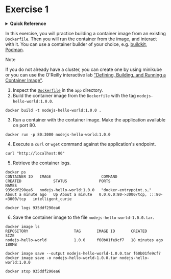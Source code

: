# Exercise 1

<details>
<summary><b>Quick Reference</b></summary>
<p>

* Namespace: N/A<br>
* Documentation: [Containerize an application](https://docs.docker.com/get-started/02_our_app/)

</p>
</details>

In this exercise, you will practice building a container image from an existing `Dockerfile`. Then you will run the container from the image, and interact with it. You can use a container builder of your choice, e.g. [buildkit](https://github.com/moby/buildkit), [Podman](https://podman.io/).

> [!NOTE]
> If you do not already have a cluster, you can create one by using minikube or you can use the O'Reilly interactive lab ["Defining, Building, and Running a Container Image"](https://learning.oreilly.com/scenarios/defining-building-and/9781098163839/).

1. Inspect the [`Dockerfile`](./app/Dockerfile) in the `app` directory.
2. Build the container image from the `Dockerfile` with the tag `nodejs-hello-world:1.0.0`.
```
docker build -t nodejs-hello-world:1.0.0 .
```

3. Run a container with the container image. Make the application available on port 80.
```
docker run -p 80:3000 nodejs-hello-world:1.0.0
```

4. Execute a `curl` or `wget` command against the application's endpoint.
```
curl "http://localhost:80"
```

5. Retrieve the container logs.
```
docker ps
CONTAINER ID   IMAGE                      COMMAND                  CREATED              STATUS              PORTS                                   NAMES
935ddf290ea6   nodejs-hello-world:1.0.0   "docker-entrypoint.s…"   About a minute ago   Up About a minute   0.0.0.0:80->3000/tcp, :::80->3000/tcp   intelligent_curie

docker logs 935ddf290ea6
```

6. Save the container image to the file `nodejs-hello-world-1.0.0.tar`.
```
docker image ls
REPOSITORY                    TAG       IMAGE ID       CREATED          SIZE
nodejs-hello-world            1.0.0     f60b01fe9cf7   18 minutes ago   180MB
```

```
docker image save --output nodejs-hello-world-1.0.0.tar f60b01fe9cf7
docker image save -o nodejs-hello-world-1.0.0.tar nodejs-hello-world:1.0.0
```
```
docker stop 935ddf290ea6
```